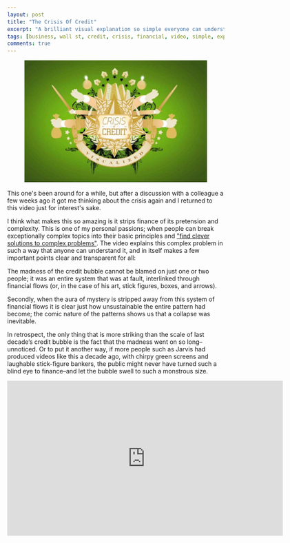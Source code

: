 ```yaml
---
layout: post
title: "The Crisis Of Credit"
excerpt: "A brilliant visual explanation so simple everyone can understand"
tags: [business, wall st, credit, crisis, financial, video, simple, explanation]
comments: true 
---
```

<figure>
	<img src="/images/posts/2016/credit.jpg">
</figure>

This one's been around for a while, but after a discussion with a colleague a few weeks ago it got me thinking about the crisis again and I returned to this video just for interest's sake. 

I think what makes this so amazing is it strips finance of its pretension and complexity. This is one of my personal passions; when people can break exceptionally complex topics into their basic principles and ["find clever solutions to complex problems"](/cv). The video explains this complex problem in such a way that anyone can understand it, and in itself makes a few important points clear and transparent for all:

The madness of the credit bubble cannot be blamed on just one or two people; it was an entire system that was at fault, interlinked through financial flows (or, in the case of his art, stick figures, boxes, and arrows). 

Secondly, when the aura of mystery is stripped away from this system of financial flows it is clear just how unsustainable the entire pattern had become; the comic nature of the patterns shows us that a collapse was inevitable.

In retrospect, the only thing that is more striking than the scale of last decade’s credit bubble is the fact that the madness went on so long–unnoticed. Or to put it another way, if more people such as Jarvis had produced videos like this a decade ago, with chirpy green screens and laughable stick-figure bankers, the public might never have turned such a blind eye to finance–and let the bubble swell to such a monstrous size.

<iframe src="https://player.vimeo.com/video/3261363?color=ffffff&title=0&byline=0&portrait=0" width="640" height="360" frameborder="0" webkitallowfullscreen mozallowfullscreen allowfullscreen></iframe>
